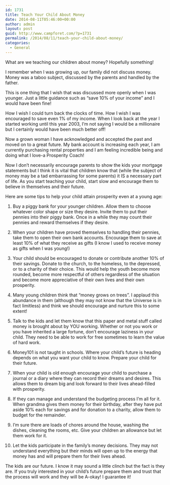 ```yaml
---
id: 1731
title: Teach Your Child About Money
date: 2014-08-11T05:46:00+00:00
author: admin
layout: post
guid: http://www.campforet.com/?p=1731
permalink: /2014/08/11/teach-your-child-about-money/
categories:
  - General
---
```

What are we teaching our children about money? Hopefully something!

I remember when I was growing up, our family did not discuss money. Money was a taboo subject, discussed by the parents and handled by the father.

This is one thing that I wish that was discussed more openly when I was younger. Just a little guidance such as &#8220;save 10% of your income&#8221; and I would have been fine!

How I wish I could turn back the clocks of time. How I wish I was encouraged to save even 1% of my income. When I look back at the year I started working until this year 2003, I&#8217;m not saying I would be a millionaire but I certainly would have been much better off!

Now a grown woman I have acknowledged and accepted the past and moved on to a great future. My bank account is increasing each year, I am currently purchasing rental properties and I am feeling incredible being and doing what I love-a Prosperity Coach!

Now I don&#8217;t necessarily encourage parents to show the kids your mortgage statements but I think it is vital that children know that (while the subject of money may be a tad embarrassing for some parents) it IS a necessary part of life. As you start teaching your child, start slow and encourage them to believe in themselves and their future.

Here are some tips to help your child attain prosperity even at a young age:

1. Buy a piggy bank for your younger children. Allow them to choose whatever color shape or size they desire. Invite them to put their pennies into their piggy bank. Once in a while they may count their pennies and reward themselves if they desire.

2. When your children have proved themselves to handling their pennies, take them to open their own bank accounts. Encourage them to save at least 10% of what they receive as gifts (I know I used to receive money as gifts when I was young!)

3. Your child should be encouraged to donate or contribute another 10% of their savings. Donate to the church, to the homeless, to the depressed, or to a charity of their choice. This would help the youth become more rounded, become more respectful of others regardless of the situation and become more appreciative of their own lives and their own prosperity.

4. Many young children think that &#8220;money grows on trees&#8221;. I applaud this abundance in them (although they may not know that the Universe is in fact limitless) and think we should encourage and nurture this to some extent!

5. Talk to the kids and let them know that this paper and metal stuff called money is brought about by YOU working. Whether or not you work or you have inherited a large fortune, don&#8217;t encourage laziness in your child. They need to be able to work for free sometimes to learn the value of hard work.

6. Money101 is not taught in schools. Where your child&#8217;s future is heading depends on what you want your child to know. Prepare your child for their future.

7. When your child is old enough encourage your child to purchase a journal or a diary where they can record their dreams and desires. This allows them to dream big and look forward to their lives ahead-filled with prosperity.

8. If they can manage and understand the budgeting process I&#8217;m all for it. When grandma gives them money for their birthday, after they have put aside 10% each for savings and for donation to a charity, allow them to budget for the remainder.

9. I&#8217;m sure there are loads of chores around the house, washing the dishes, cleaning the rooms, etc. Give your children an allowance but let them work for it.

10. Let the kids participate in the family&#8217;s money decisions. They may not understand everything but their minds will open up to the energy that money has and will prepare them for their lives ahead.

The kids are our future. I know it may sound a little clinch but the fact is they are. If you truly interested in your child&#8217;s future prepare them and trust that the process will work and they will be A-okay! I guarantee it!